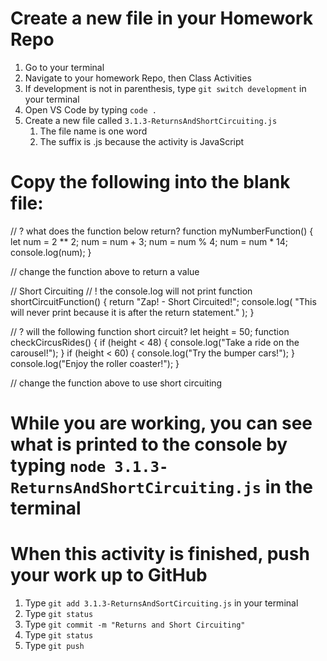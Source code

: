 # Create a new file in your Homework Repo
1. Go to your terminal
2. Navigate to your homework Repo, then Class Activities
3. If development is not in parenthesis, type `git switch development` in your terminal
4. Open VS Code by typing `code .`
5. Create a new file called `3.1.3-ReturnsAndShortCircuiting.js`
    1. The file name is one word
    2. The suffix is .js because the activity is JavaScript

# Copy the following into the blank file:

// ? what does the function below return?
function myNumberFunction() {
  let num = 2 ** 2;
  num = num + 3;
  num = num % 4;
  num = num * 14;
  console.log(num);
}

// change the function above to return a value

// Short Circuiting
// ! the console.log will not print
function shortCircuitFunction() {
  return "Zap! - Short Circuited!";
  console.log(
    "This will never print because it is after the return statement."
  );
}

// ? will the following function short circuit?
let height = 50;
function checkCircusRides() {
  if (height < 48) {
    console.log("Take a ride on the carousel!");
  }
  if (height < 60) {
    console.log("Try the bumper cars!");
  }
  console.log("Enjoy the roller coaster!");
}

// change the function above to use short circuiting

# While you are working, you can see what is printed to the console by typing `node 3.1.3-ReturnsAndShortCircuiting.js` in the terminal

# When this activity is finished, push your work up to GitHub
1. Type `git add 3.1.3-ReturnsAndSortCircuiting.js` in your terminal
2. Type `git status`
3. Type `git commit -m "Returns and Short Circuiting"`
4. Type `git status`
5. Type `git push`

